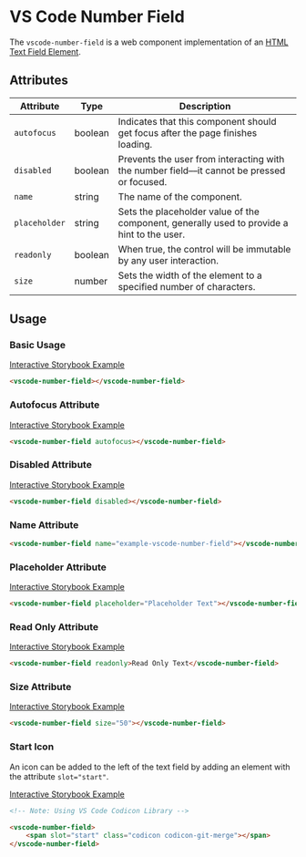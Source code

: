 # VS Code Number Field

The `vscode-number-field` is a web component implementation of an [HTML Text Field Element](https://developer.mozilla.org/en-US/docs/Web/HTML/Element/Input/text).

## Attributes

| Attribute     | Type    | Description                                                                                |
| ------------- | ------- | ------------------------------------------------------------------------------------------ |
| `autofocus`   | boolean | Indicates that this component should get focus after the page finishes loading.            |
| `disabled`    | boolean | Prevents the user from interacting with the number field––it cannot be pressed or focused. |
| `name`        | string  | The name of the component.                                                                 |
| `placeholder` | string  | Sets the placeholder value of the component, generally used to provide a hint to the user. |
| `readonly`    | boolean | When true, the control will be immutable by any user interaction.                          |
| `size`        | number  | Sets the width of the element to a specified number of characters.                         |

## Usage

### Basic Usage

[Interactive Storybook Example](https://microsoft.github.io/vscode-webview-toolkit/?path=/story/library-number-field--default)

```html
<vscode-number-field></vscode-number-field>
```

### Autofocus Attribute

[Interactive Storybook Example](https://microsoft.github.io/vscode-webview-toolkit/?path=/story/library-number-field--with-autofocus)

```html
<vscode-number-field autofocus></vscode-number-field>
```

### Disabled Attribute

[Interactive Storybook Example](https://microsoft.github.io/vscode-webview-toolkit/?path=/story/library-number-field--with-disabled)

```html
<vscode-number-field disabled></vscode-number-field>
```

### Name Attribute

```html
<vscode-number-field name="example-vscode-number-field"></vscode-number-field>
```

### Placeholder Attribute

[Interactive Storybook Example](https://microsoft.github.io/vscode-webview-toolkit/?path=/story/library-number-field--with-placeholder)

```html
<vscode-number-field placeholder="Placeholder Text"></vscode-number-field>
```

### Read Only Attribute

[Interactive Storybook Example](https://microsoft.github.io/vscode-webview-toolkit/?path=/story/library-number-field--with-readonly)

```html
<vscode-number-field readonly>Read Only Text</vscode-number-field>
```

### Size Attribute

[Interactive Storybook Example](https://microsoft.github.io/vscode-webview-toolkit/?path=/story/library-number-field--with-custom-size)

```html
<vscode-number-field size="50"></vscode-number-field>
```

### Start Icon

An icon can be added to the left of the text field by adding an element with the attribute `slot="start"`.

[Interactive Storybook Example](https://microsoft.github.io/vscode-webview-toolkit/?path=/story/library-number-field--with-start-icon)

```html
<!-- Note: Using VS Code Codicon Library -->

<vscode-number-field>
	<span slot="start" class="codicon codicon-git-merge"></span>
</vscode-number-field>
```
